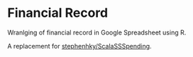 Financial Record
================

Wranlging of financial record in Google Spreadsheet using R.

A replacement for [stephenhky/ScalaSSSpending](https://github.com/stephenhky/ScalaSSSpending).